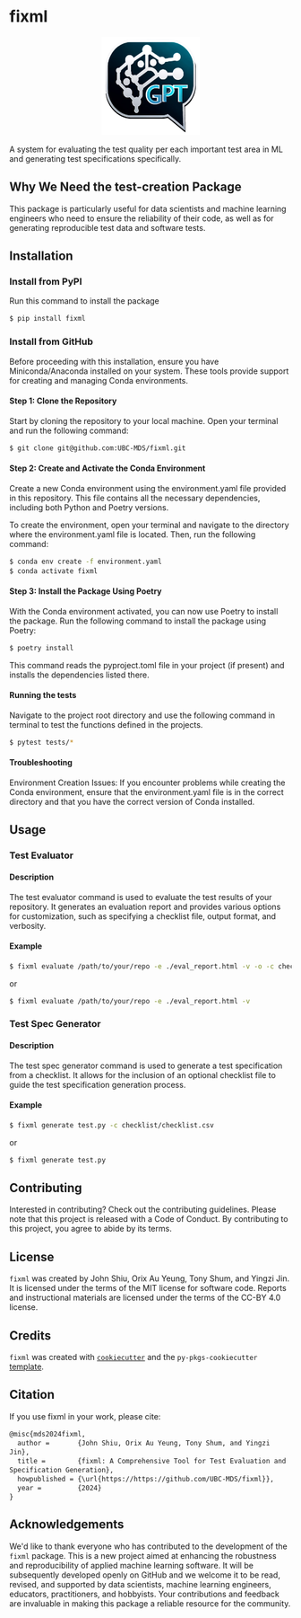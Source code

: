 # fixml

<div style="text-align: center;">
    <img src="./img/logo.png?raw=true" width="175" height="175">
</div>


A system for evaluating the test quality per each important test area in ML and generating test specifications specifically.

## Why We Need the test-creation Package

This package is particularly useful for data scientists and machine learning engineers who need to ensure the reliability of their code, as well as for generating reproducible test data and software tests.

## Installation

### Install from PyPI

Run this command to install the package

```bash
$ pip install fixml
```

### Install from GitHub

Before proceeding with this installation, ensure you have Miniconda/Anaconda installed on your system. These tools provide support for creating and managing Conda environments.

#### Step 1: Clone the Repository

Start by cloning the repository to your local machine. Open your terminal and run the following command:

```bash
$ git clone git@github.com:UBC-MDS/fixml.git
```

#### Step 2: Create and Activate the Conda Environment

Create a new Conda environment using the environment.yaml file provided in this repository. This file contains all the necessary dependencies, including both Python and Poetry versions.

To create the environment, open your terminal and navigate to the directory where the environment.yaml file is located. Then, run the following command:

```bash
$ conda env create -f environment.yaml
$ conda activate fixml
```

#### Step 3: Install the Package Using Poetry

With the Conda environment activated, you can now use Poetry to install the package. Run the following command to install the package using Poetry:

```bash
$ poetry install
```

This command reads the pyproject.toml file in your project (if present) and installs the dependencies listed there.

#### Running the tests
Navigate to the project root directory and use the following command in terminal to test the functions defined in the projects. 

``` bash
$ pytest tests/*
```

#### Troubleshooting
Environment Creation Issues: If you encounter problems while creating the Conda environment, ensure that the environment.yaml file is in the correct directory and that you have the correct version of Conda installed.

## Usage

### Test Evaluator

#### Description
The test evaluator command is used to evaluate the test results of your repository. It generates an evaluation report and provides various options for customization, such as specifying a checklist file, output format, and verbosity.

#### Example

```bash
$ fixml evaluate /path/to/your/repo -e ./eval_report.html -v -o -c checklist/checklist.csv
```

or
```bash
$ fixml evaluate /path/to/your/repo -e ./eval_report.html -v
```

### Test Spec Generator

#### Description
The test spec generator command is used to generate a test specification from a checklist. It allows for the inclusion of an optional checklist file to guide the test specification generation process.


#### Example
```bash
$ fixml generate test.py -c checklist/checklist.csv
```

or
```bash
$ fixml generate test.py

```

## Contributing

Interested in contributing? Check out the contributing guidelines. Please note that this project is released with a Code of Conduct. By contributing to this project, you agree to abide by its terms.

## License

`fixml` was created by John Shiu, Orix Au Yeung, Tony Shum, and Yingzi Jin. It is licensed under the terms of the MIT license for software code. Reports and instructional materials are licensed under the terms of the CC-BY 4.0 license.

## Credits

`fixml` was created with [`cookiecutter`](https://cookiecutter.readthedocs.io/en/latest/) and the `py-pkgs-cookiecutter` [template](https://github.com/py-pkgs/py-pkgs-cookiecutter).

## Citation

If you use fixml in your work, please cite:

```
@misc{mds2024fixml,
  author =       {John Shiu, Orix Au Yeung, Tony Shum, and Yingzi Jin},
  title =        {fixml: A Comprehensive Tool for Test Evaluation and Specification Generation},
  howpublished = {\url{https://https://github.com/UBC-MDS/fixml}},
  year =         {2024}
}
```

## Acknowledgements

We'd like to thank everyone who has contributed to the development of the `fixml` package. This is a new project aimed at enhancing the robustness and reproducibility of applied machine learning software. It will be subsequently developed openly on GitHub and we welcome it to be read, revised, and supported by data scientists, machine learning engineers, educators, practitioners, and hobbyists. Your contributions and feedback are invaluable in making this package a reliable resource for the community.